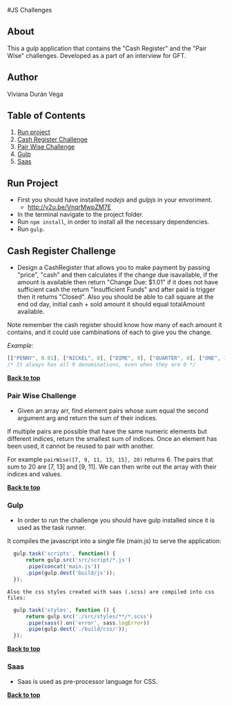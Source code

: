 #JS Challenges

## About
This a gulp application that contains the "Cash Register" and the "Pair Wise" challenges. Developed as a part of an interview for GFT.

## Author 
Viviana Durán Vega

## Table of Contents

  1. [Run project](#run-project)
  1. [Cash Register Challenge](#cash-register-challenge)
  1. [Pair Wise Challenge](#pair-wise-challenge)
  1. [Gulp](#gulp)
  1. [Saas](#saas)
 
## Run Project
- First you should have installed *nodejs* and *gulpjs* in your envoriment.
    - http://y2u.be/VnqrMwpZM7E
- In the terminal navigate to the project folder.
- Run ``npm install``, in order to install all the necessary dependencies.
- Run ``gulp``.


## Cash Register Challenge
  - Design a CashRegister that allows you to make payment by passing "price", "cash" and then calculates if the change due isavailable, if the amount is available then return "Change Due: $1.01" if it does not have sufficient cash the return "Insufficient Funds" and after paid is trigger then it returns "Closed". Also you should be able to call square at the end od day, initial cash + sold amount it should equal totalAmount available.

  Note remember the cash register should know how many of each amount it contains, and it could use cambinations of each to give you the change.

  *Example:*

  ```javascript
  [["PENNY", 0.01], ["NICKEL", 0], ["DIME", 0], ["QUARTER", 0], ["ONE", 1.00], ["FIVE", 0], ["TEN", 0], ["TWENTY", 0], ["ONE HUNDRED", 0],]
  /* It always has all 9 denominations, even when they are 0 */
  ```

**[Back to top](#table-of-contents)**

### Pair Wise Challenge
  - Given an array arr, find element pairs whose sum equal the second argument arg and return the sum of their indices.
  
  If multiple pairs are possible that have the same numeric elements but different indices, return the smallest sum of indices. Once an element has been used, it cannot be reused to pair with another.
  
  For example ``pairWise([7, 9, 11, 13, 15], 20)`` returns 6. The pairs that sum to 20 are [7, 13] and [9, 11]. We can then write out the array with their indices and values.



**[Back to top](#table-of-contents)**

### Gulp

  - In order to run the challenge you should have gulp installed since it is used as the task runner.
  
  It compiles the javascript into a single file (main.js) to serve the application:
  ```javascript
    gulp.task('scripts', function() {
        return gulp.src('src/script/*.js')
        .pipe(concat('main.js'))
        .pipe(gulp.dest('build/js'));
    });
  ```

    Also the css styles created with saas (.scss) are compiled into css files:
  ```javascript
    gulp.task('styles', function () {
        return gulp.src('./src/styles/**/*.scss')
        .pipe(sass().on('error', sass.logError))
        .pipe(gulp.dest('./build/css/'));
    });
  ```

**[Back to top](#table-of-contents)**

### Saas

  - Saas is used as pre-processor language for CSS.

**[Back to top](#table-of-contents)**

